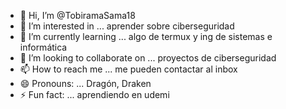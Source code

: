 - 👋 Hi, I’m @TobiramaSama18
- 👀 I’m interested in ... aprender sobre ciberseguridad 
- 🌱 I’m currently learning ... algo de termux y ing de sistemas e informática 
- 💞️ I’m looking to collaborate on ... proyectos de ciberseguridad 
- 📫 How to reach me ... me pueden contactar al inbox 
- 😄 Pronouns: ... Dragón, Draken
- ⚡ Fun fact: ... aprendiendo en udemi 

<!---
TobiramaSama18/TobiramaSama18 is a ✨ special ✨ repository because its `README.md` (this file) appears on your GitHub profile.
You can click the Preview link to take a look at your changes.
--->
